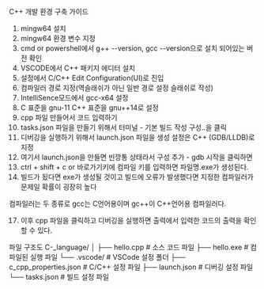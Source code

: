 C++ 개발 환경 구축 가이드

1. mingw64 설치
2. mingw64 환경 변수 지정
3. cmd or powershell에서 g++ --version, gcc --version으로 설치 되어있는 버전 확인
4. VSCODE에서 C++ 패키지 에디터 설치
7. 설정에서 C/C++ Edit Configuration(UI)로 진입
8. 컴파일러 경로 지정(역슬래쉬가 아닌 일반 경로 설정 슬래쉬로 작성)
9. IntelliSence모드에서 gcc-x64 설정
10. C 표준을 gnu-11 C++ 표준을 gnu++14로 설정
11. cpp 파일 만들어서 코드 입력하기
12. tasks.json 파일을 만들기 위해서 터미널 - 기본 빌드 작성 구성..을 클릭
13. 디버깅을 실행하기 위해서 launch.json 파일을 생성 설정은 C++ (GDB/LLDB)로 지정
14. 여기서 launch.json을 만들면 빈깡통 상태라서 구성 추가 - gdb 시작을 클릭하면
15. ctrl + shift + c or 바로가기키에 컴파일 키를 입력하면 파일명.exe가 생성된다.
16. 빌드가 됬다면 exe가 생성될 것이고 빌드에 오류가 발생했다면 지정한 컴파일러가 문제일 확률이 굉장히 높다

컴파일러는 두 종류로 gcc는 C언어용이며 gc++이 C++언어용 컴파일러다.

17. 이후 cpp 파일을 클릭하고 디버깅을 실행하면 출력에서 입력한 코드의 출력을 확인할 수 있다.

파일 구조도
C-_language/
│
├── hello.cpp               # 소스 코드 파일
├── hello.exe               # 컴파일된 실행 파일
└── .vscode/                # VSCode 설정 폴더
    ├── c_cpp_properties.json # C/C++ 설정 파일
    ├── launch.json         # 디버깅 설정 파일
    └── tasks.json          # 빌드 설정 파일

 
